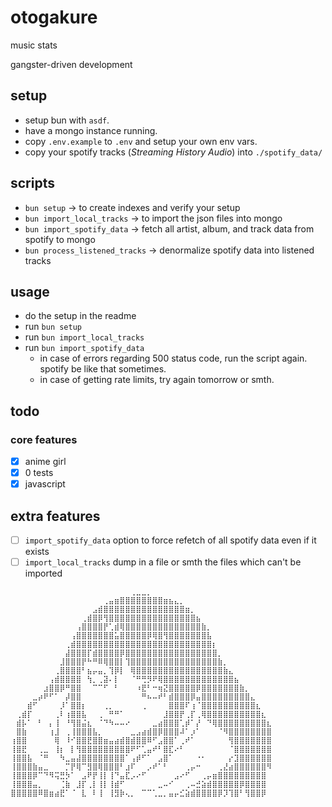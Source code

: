 # otogakure

music stats

gangster-driven development

## setup

- setup bun with `asdf`.
- have a mongo instance running.
- copy `.env.example` to `.env` and setup your own env vars.
- copy your spotify tracks (_Streaming History Audio_) into `./spotify_data/`

## scripts

- `bun setup` -> to create indexes and verify your setup
- `bun import_local_tracks` -> to import the json files into mongo
- `bun import_spotify_data` -> fetch all artist, album, and track data from spotify to mongo
- `bun process_listened_tracks` -> denormalize spotify data into listened tracks

## usage

- do the setup in the readme
- run `bun setup`
- run `bun import_local_tracks`
- run `bun import_spotify_data`
  - in case of errors regarding 500 status code, run the script again. spotify be like that sometimes.
  - in case of getting rate limits, try again tomorrow or smth.

## todo

### core features

- [x] anime girl
- [x] 0 tests
- [x] javascript

## extra features

- [ ] `import_spotify_data` option to force refetch of all spotify data even if it exists
- [ ] `import_local_tracks` dump in a file or smth the files which can't be imported

```
⠀⠀⠀⠀⠀⠀⠀⠀⠀⠀⠀⠀⠀⠀⠀⠀⠀⠀⠀⠀⠀⠀⢀⣀⣀⡀⠀⠀⠀⠀⠀⠀⠀⠀⠀⠀⠀⠀⠀⠀⠀⠀⠀⠀⠀⠀⠀⠀
⠀⠀⠀⠀⠀⠀⠀⠀⠀⠀⠀⠀⠀⠀⠀⠀⠀⢀⣤⣶⣿⣿⣿⣿⣿⣿⣿⣿⣶⣦⣄⡀⠀⠀⠀⠀⠀⠀⠀⠀⠀⠀⠀⠀⠀⠀⠀⠀
⠀⠀⠀⠀⠀⠀⠀⠀⠀⠀⠀⠀⠀⠀⠀⣠⣾⣿⣿⣿⣿⣿⣿⣿⣿⣿⣿⣿⣿⣿⣿⣿⣶⡀⠀⠀⠀⠀⠀⠀⠀⠀⠀⠀⠀⠀⠀⠀
⠀⠀⠀⠀⠀⠀⠀⠀⠀⠀⠀⠀⠀⢀⣾⣿⡿⢻⣿⣿⣿⣿⣿⣿⣿⣿⣿⣿⣿⣿⣿⣿⣿⣿⣦⠀⠀⠀⠀⠀⠀⠀⠀⠀⠀⠀⠀⠀
⠀⠀⠀⠀⠀⠀⠀⠀⠀⠀⠀⠀⢠⣿⣿⣿⣿⡟⢁⣾⢿⣿⣿⣿⣿⣿⣿⣿⣿⣿⣿⣿⣿⣿⣿⣷⡀⠀⠀⠀⠀⠀⠀⠀⠀⠀⠀⠀
⠀⠀⠀⠀⠀⠀⠀⠀⠀⠀⠀⢠⣿⣿⣿⣿⣿⣿⣿⣥⣿⣿⣿⣿⣿⡿⢿⣿⢻⣿⣿⣿⣿⣿⣿⣿⣧⠀⠀⠀⠀⠀⠀⠀⠀⠀⠀⠀
⠀⠀⠀⠀⠀⠀⠀⠀⠀⠀⢀⣾⣿⣿⣿⣿⣿⣿⣿⣿⣿⣿⣿⣿⣿⣿⣿⣿⣿⣿⣿⣿⣿⣿⣿⣿⣿⡆⠀⠀⠀⠀⠀⠀⠀⠀⠀⠀
⠀⠀⠀⠀⠀⠀⠀⠀⠀⠀⣼⣿⣿⣿⡏⣾⣿⣿⣿⣿⡿⣿⣿⣿⣿⣿⣿⣿⣿⣿⣿⣿⣿⣿⣿⣿⣿⣿⡀⠀⠀⠀⠀⠀⠀⠀⠀⠀
⠀⠀⠀⠀⠀⠀⠀⠀⠀⣸⣿⣿⣿⡟⠓⠛⠿⢿⣿⣿⡇⢹⣿⣿⣿⣿⣿⣿⣿⣿⣿⣿⣿⣿⣿⣿⣿⣿⣷⡀⠀⠀⠀⠀⠀⠀⠀⠀
⠀⠀⠀⠀⠀⠀⠀⠀⢀⣿⣿⣿⣿⠃⣦⡤⣤⡀⢹⡿⡇⠀⢿⣿⣿⣿⣿⣿⣿⣿⣿⣿⣿⣿⣿⣿⣿⣿⣿⣷⣄⠀⠀⠀⠀⠀⠀⠀
⠀⠀⠀⠀⠀⠀⠀⢠⣾⣿⣿⣿⣿⠀⢳⡀⢀⣽⠄⡇⠀⠀⠈⠛⢛⡻⠟⢿⣿⣿⣿⣿⣿⣿⣿⣿⣿⣿⣿⣿⣿⣦⠀⠀⠀⠀⠀⠀
⠀⠀⠀⠀⠀⠀⣰⣿⣿⡿⠛⣿⣿⠀⠀⠉⠉⠋⠀⠃⠀⠀⠀⠰⣟⠃⠒⢶⣝⣿⣿⣿⣿⣿⡿⣿⣿⣿⣿⣿⣿⣿⣷⡀⠀⠀⠀⠀
⠀⠀⠀⠀⣀⡴⠟⠋⠁⠀⡼⣿⣿⠀⠀⠀⠀⠀⠀⠀⠀⠀⠀⠀⠛⠦⠤⠞⠃⣾⣿⣿⣿⡿⣤⣿⣿⣿⣿⣿⣿⣿⣿⣿⣄⠀⠀⠀
⠀⠀⠀⣾⠋⠀⠀⠀⠀⡸⠁⣿⣿⡆⠀⠀⠀⢀⡀⠀⠀⠀⠀⠀⢀⠀⠀⠀⠀⣿⣿⣿⠏⢰⠈⣿⣿⣿⣿⣿⣿⣿⣿⣿⣿⣆⠀⠀
⠀⢀⣾⡏⠀⠀⠀⠀⢀⠇⢰⣿⣿⣧⠀⠀⢀⠀⠛⠛⠁⠀⠀⠀⠀⠀⠀⠀⣸⣿⣿⡟⢀⡏⢀⢿⣿⣿⣿⣿⣿⣿⣿⣿⣿⣿⣆⠀
⠀⣾⡧⠁⠀⠃⠀⡄⢸⠀⠘⢻⣿⣬⣆⠀⠈⠙⠳⠤⠤⠔⠀⠀⠀⠀⣀⣴⣿⣿⣿⢁⡾⠁⡜⠀⠙⢿⣿⣿⣿⣿⣿⣿⣿⣿⣿⣆
⠀⣿⣷⠀⠀⠀⠀⢰⣸⠀⢀⢸⣿⣿⣿⣧⡀⠀⠀⠀⠀⠀⣀⣠⣴⣾⣿⡿⣿⣿⣿⠼⠁⡰⠁⠀⠀⠀⠈⠻⣿⣿⣿⣿⣿⣿⣿⣿
⢰⣿⣿⠀⠀⠀⠀⠀⢿⠀⠸⠊⣿⣿⣟⣿⣿⣶⣤⣴⣾⣿⣾⣿⣿⠿⠋⣠⣿⣿⠁⢀⠞⠁⠀⠀⠀⠀⠀⠀⢻⣿⣿⣿⣿⣿⣿⣿
⢸⣿⣟⠀⠀⢀⣀⠀⢸⡆⠀⡇⢻⣿⣿⣿⣿⣿⣿⣿⣿⣿⠟⠋⢁⣤⠞⠃⣿⣏⠔⠃⠀⠀⠀⠀⠀⠀⠀⠀⠈⣿⣿⣿⣿⣿⣿⣿
⢸⣿⣿⣧⠀⠈⠛⠀⠀⠳⣀⣤⣼⣿⣿⣿⣿⣿⣿⣿⣿⠁⢠⡾⠋⠁⠀⣠⣿⠁⠀⠀⠀⠀⠐⠂⠀⠀⠀⠀⡔⣹⣿⣿⣿⣿⣿⣿
⢸⣿⣿⣿⣷⣤⣀⠀⠀⠀⡉⡟⢿⠉⣻⣿⢿⣿⣿⣿⠃⣰⠏⠀⠀⡠⠞⠁⠃⠀⠀⠀⢀⡤⠒⠀⠀⠀⢀⣜⣴⣿⣿⣿⣿⣿⣿⠻
⢸⣿⣿⣿⡿⠉⠙⠻⢭⣛⡳⠁⠀⣠⠟⡟⢸⡇⢸⠙⣤⣏⡠⠔⠋⠀⠀⠀⠀⠀⣠⠔⠋⠀⠀⢀⡤⣶⣿⣿⣿⣿⣿⣿⣿⣿⣿⠀
⢸⣿⣿⣿⣤⡀⠀⠀⠀⢈⣷⠀⣸⡏⢀⡇⢸⡇⢸⣾⠋⠀⠀⠀⠀⠀⠀⣀⠤⠊⠀⠀⢀⠤⣚⣵⣾⣿⣿⣿⣿⣿⡿⣿⣿⣿⣿⠀
⣿⣿⣿⣿⣿⠿⣿⣶⣴⣟⠁⠈⠀⣇⠀⠇⢸⠀⢸⣻⡷⢄⡀⠀⠉⠉⢁⣀⡀⣤⡤⣊⣵⣾⣿⣿⣿⣿⡿⡹⢹⣿⠃⢻⣿⣿⡿⠀
```
